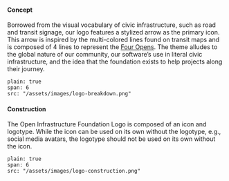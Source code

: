 #### **Concept** 

Borrowed from the visual vocabulary of civic infrastructure, such as road and transit signage, our logo features a stylized arrow as the primary icon. This arrow is inspired by the multi-colored lines found on transit maps and is composed of 4 lines to represent the [Four Opens](https://openinfra.dev/four-opens/). The theme alludes to the global nature of our community, our software’s use in literal civic infrastructure, and the idea that the foundation exists to help projects along their journey.


```image
plain: true
span: 6
src: "/assets/images/logo-breakdown.png"
```

#### **Construction** 

The Open Infrastructure Foundation Logo is composed of an icon and logotype. While the icon can be used on its own without the logotype, e.g., social media avatars, the logotype should not be used on its own without the icon. 

```image
plain: true
span: 6
src: "/assets/images/logo-construction.png"
```